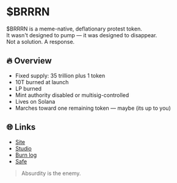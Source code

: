 # $BRRRN

$BRRRN is a meme-native, deflationary protest token.  
It wasn't designed to pump — it was designed to disappear.  
Not a solution. A response.

## 🔥 Overview

- Fixed supply: 35 trillion plus 1 token
- 10T burned at launch  
- LP burned  
- Mint authority disabled or multisig-controlled  
- Lives on Solana  
- Marches toward one remaining token — maybe (its up to you)

## 🌐 Links

- [Site](https://brrrn.xyz)
- [Studio](https://decent-lab.xyz)
- [Burn log](./burn-log.md)
- [Safe](https://safe.global/eth:0x853d73E33184CFf25d6Fc6ceb7AeF0B6E7Ab59C3)

> Absurdity is the enemy.  

